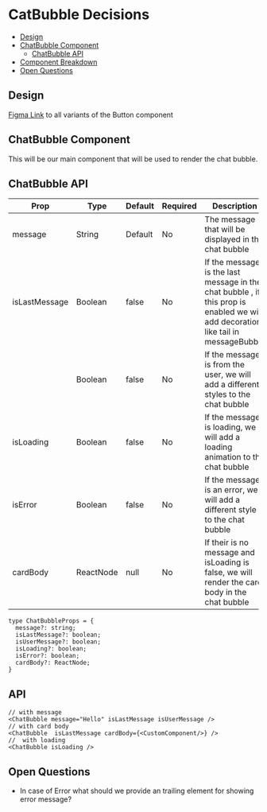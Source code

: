# CatBubble Decisions

- [Design](#design)
- [ChatBubble Component](#ChatBubble-component)
  - [ChatBubble API](#ChatBubble-api)
- [Component Breakdown](#component-breakdown)
- [Open Questions](#open-questions)

## Design

[Figma Link](https://www.figma.com/design/jubmQL9Z8V7881ayUD95ps/Blade-DSL?node-id=100413-32686&t=n9A7LztwEkIsly3v-0) to all variants of the Button component

## ChatBubble Component

This will be our main component that will be used to render the chat bubble.

## ChatBubble API

| Prop          | Type      | Default | Required | Description                                                                                                                       |
| ------------- | --------- | ------- | -------- | --------------------------------------------------------------------------------------------------------------------------------- |
| message       | String    | Default | No       | The message that will be displayed in the chat bubble                                                                             |
| isLastMessage | Boolean   | false   | No       | If the message is the last message in the chat bubble , if this prop is enabled we will add decoration like tail in messageBubble |
|               | Boolean   | false   | No       | If the message is from the user, we will add a different styles to the chat bubble                                                |
| isLoading     | Boolean   | false   | No       | If the message is loading, we will add a loading animation to the chat bubble                                                     |
| isError       | Boolean   | false   | No       | If the message is an error, we will add a different style to the chat bubble                                                      |
| cardBody      | ReactNode | null    | No       | If their is no message and isLoading is false, we will render the card body in the chat bubble|

```tsx
type ChatBubbleProps = {
  message?: string;
  isLastMessage?: boolean;
  isUserMessage?: boolean;
  isLoading?: boolean;
  isError?: boolean;
  cardBody?: ReactNode;
}
```
## API 
```tsx
// with message
<ChatBubble message="Hello" isLastMessage isUserMessage />
// with card body
<ChatBubble  isLastMessage cardBody={<CustomComponent/>} />
//  with loading
<ChatBubble isLoading />
````


## Open Questions
- In case of Error what should we provide an trailing element for showing error message?